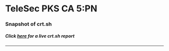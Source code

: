 # TeleSec PKS CA 5:PN
### Snapshot of crt.sh
##### Click [here](https://crt.sh/?q=3D0FC08DA04AEF645B762034AEE6EBB0E09DA7915292D75D117B232953C9A3B0) for a live crt.sh report

---
